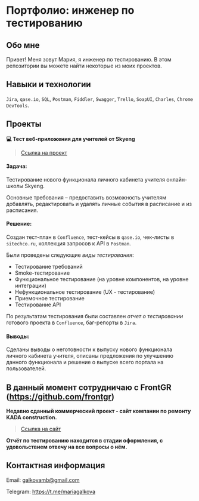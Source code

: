 # Портфолио: инженер по тестированию
## Обо мне
Привет! Меня зовут Мария, я инженер по тестированию.
В этом репозитории вы можете найти некоторые из моих проектов.

## Навыки и технологии
`Jira`, `qase.io`, `SQL`, `Postman`, `Fiddler`, `Swagger`, `Trello`,
`SoapUI`, `Charles`, `Chrome DevTools`.

## Проекты
**:computer: Тест веб-приложения для учителей от Skyeng**

> [Ссылка на проект](https://plume-hurricane-d62.notion.site/0a2a45124c0b43d1a04c2d2375252fc1)

#### Задача:

Тестирование нового функционала личного кабинета учителя онлайн-школы Skyeng.

Основные требования – предоставить возможность учителям добавлять, редактировать и удалять личные события в расписание и из расписания.

#### Решение:

Создан тест-план в `Confluence`, тест-кейсы в `qase.io`, чек-листы в `sitechco.ru`, коллекция запросов к API в `Postman`.

Были проведены следующие *виды тестирования*:

- Тестирование требований
-	Smoke-тестирование
-	Функциональное тестирование (на уровне компонентов, на уровне интеграции)
-	Нефункциональное тестирование (UX - тестирование)
-	Приемочное тестирование
-	Тестирование API
  
По результатам тестирования были составлен *отчет о тестировании* готового проекта в `Confluence`,  баг-репорты в `Jira`.

#### Выводы:

Сделаны выводы о неготовности к выпуску нового функционала личного кабинета учителя, описаны предложения по улучшению данного функционала и решение о выпуске всего портала на пользователей.


## В данный момент сотрудничаю с FrontGR (https://github.com/frontgr)
**Недавно сданный коммерческий проект - сайт компании по ремонту KADA construction.** 

> [Ссылка на сайт](https://kadaconstruction.ru/)

**Отчёт по тестированию находится в стадии оформления, с удовольствием отвечу на все вопросы о нём.**


## Контактная информация
Email: galkovamb@gmail.com

Telegram: https://t.me/mariagalkova
